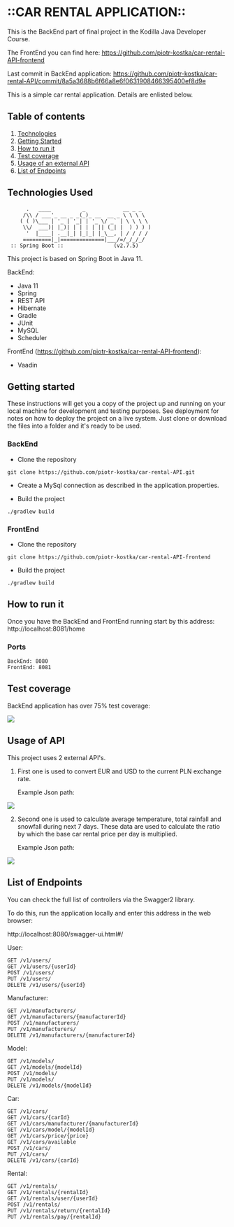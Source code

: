 # ::CAR RENTAL APPLICATION::

This is the BackEnd part of final project in the Kodilla Java Developer Course. 

The FrontEnd you can find here: https://github.com/piotr-kostka/car-rental-API-frontend

Last commit in BackEnd application: https://github.com/piotr-kostka/car-rental-API/commit/8a5a3688b6f66a8e6f0631908466395400ef8d9e

This is a simple car rental application. Details are enlisted below.

## Table of contents

1. [Technologies](#technologies-used)
2. [Getting Started](#getting-started)
3. [How to run it](#technologies-used)
5. [Test coverage](#test-coverage)
6. [Usage of an external API](#usage-of-api)
7. [List of Endpoints](#list-of-endpoints)



## Technologies Used
```
      .   ____          _            __ _ _
     /\\ / ___'_ __ _ _(_)_ __  __ _ \ \ \ \
    ( ( )\___ | '_ | '_| | '_ \/ _` | \ \ \ \
     \\/  ___)| |_)| | | | | || (_| |  ) ) ) )
      '  |____| .__|_| |_|_| |_\__, | / / / /
     =========|_|==============|___/=/_/_/_/
 :: Spring Boot ::                (v2.7.5)
```
This project is based on Spring Boot in Java 11.

BackEnd:

* Java 11
* Spring
* REST API
* Hibernate
* Gradle
* JUnit
* MySQL
* Scheduler


FrontEnd (https://github.com/piotr-kostka/car-rental-API-frontend):

* Vaadin

## Getting started
These instructions will get you a copy of the project up and running on your local machine for development and testing purposes.
See deployment for notes on how to deploy the project on a live system. Just clone or download the files into a folder and it's ready to be used.

### BackEnd

- Clone the repository
```
git clone https://github.com/piotr-kostka/car-rental-API.git
```
- Create a MySql connection as described in the application.properties.

- Build the project
```
./gradlew build
```

### FrontEnd

- Clone the repository
```
git clone https://github.com/piotr-kostka/car-rental-API-frontend
```

- Build the project
```
./gradlew build
```
## How to run it

Once you have the BackEnd and FrontEnd running start by this address:
http://localhost:8081/home

### Ports
```
BackEnd: 8080
FrontEnd: 8081
```
## Test coverage

BackEnd application has over 75% test coverage:

![](https://snipboard.io/wXTP1s.jpg)

## Usage of API

This project uses 2 external API's.

1. First one is used to convert EUR and USD to the current PLN exchange rate. 


    Example Json path:


![](https://snipboard.io/tFbEV0.jpg)

2. Second one is used to calculate average temperature, total rainfall and snowfall during next 7 days.
These data are used to calculate the ratio by which the base car rental price per day is multiplied.


    Example Json path:

![](https://snipboard.io/fAJrni.jpg)


## List of Endpoints

You can check the full list of controllers via the Swagger2 library. 

To do this, run the application locally and enter this address in the web browser: 

http://localhost:8080/swagger-ui.html#/

User:
```
GET /v1/users/
GET /v1/users/{userId}
POST /v1/users/
PUT /v1/users/
DELETE /v1/users/{userId}
```

Manufacturer:
```
GET /v1/manufacturers/
GET /v1/manufacturers/{manufacturerId}
POST /v1/manufacturers/
PUT /v1/manufacturers/
DELETE /v1/manufacturers/{manufacturerId}
```

Model:
```
GET /v1/models/
GET /v1/models/{modelId}
POST /v1/models/
PUT /v1/models/
DELETE /v1/models/{modelId}
```

Car:
```
GET /v1/cars/
GET /v1/cars/{carId}
GET /v1/cars/manufacturer/{manufacturerId}
GET /v1/cars/model/{modelId}
GET /v1/cars/price/{price}
GET /v1/cars/available
POST /v1/cars/
PUT /v1/cars/
DELETE /v1/cars/{carId}
```

Rental:
```
GET /v1/rentals/
GET /v1/rentals/{rentalId}
GET /v1/rentals/user/{userId}
POST /v1/rentals/
PUT /v1/rentals/return/{rentalId}
PUT /v1/rentals/pay/{rentalId}
```
